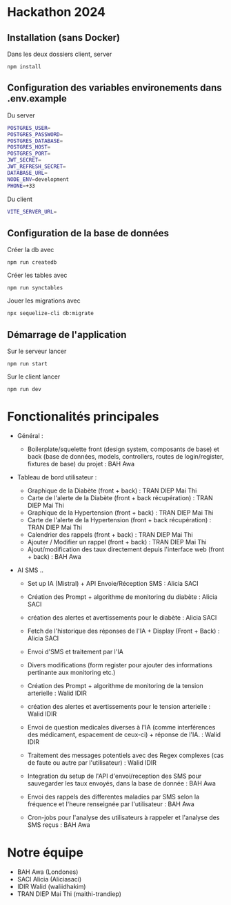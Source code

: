 # Hackathon 2024

## Installation (sans Docker)

Dans les deux dossiers client, server

```npm install```

## Configuration des variables environements dans .env.example

Du server

```bash
POSTGRES_USER=
POSTGRES_PASSWORD=
POSTGRES_DATABASE=
POSTGRES_HOST=
POSTGRES_PORT=
JWT_SECRET=
JWT_REFRESH_SECRET=
DATABASE_URL=
NODE_ENV=development
PHONE=+33
```

Du client

```bash
VITE_SERVER_URL=
```

## Configuration de la base de données
Créer la db avec 

```npm run createdb```

Créer les tables avec 

```npm run synctables```

Jouer les migrations avec 

```npx sequelize-cli db:migrate```

## Démarrage de l'application

Sur le serveur lancer

```npm run start```

Sur le client lancer

```npm run dev```

# Fonctionalités principales

- Général :
    - Boilerplate/squelette front (design system, composants de base) et back (base de données, models, controllers, routes de login/register, fixtures de base) du projet : BAH Awa

- Tableau de bord utilisateur :

    - Graphique de la Diabète (front + back) : TRAN DIEP Mai Thi
    - Carte de l'alerte de la Diabète (front + back récupération) : TRAN DIEP Mai Thi
    - Graphique de la Hypertension (front + back) : TRAN DIEP Mai Thi
    - Carte de l'alerte de la Hypertension (front + back récupération) : TRAN DIEP Mai Thi
    - Calendrier des rappels (front + back) : TRAN DIEP Mai Thi
    - Ajouter / Modifier un rappel (front + back) : TRAN DIEP Mai Thi
    - Ajout/modification des taux directement depuis l'interface web (front + back) : BAH Awa

- AI SMS ..
    - Set up IA (Mistral) + API Envoie/Réception SMS : Alicia SACI
    - Création des Prompt + algorithme de monitoring du diabète : Alicia SACI
    - création des alertes et avertissements pour le diabète : Alicia SACI
    - Fetch de l'historique des réponses de l'IA + Display (Front + Back) : Alicia SACI
    - Envoi d'SMS et traitement par l'IA
    - Divers modifications (form register pour ajouter des informations pertinante aux monitoring etc.)
  
    - Création des Prompt + algorithme de monitoring de la tension arterielle : Walid IDIR
    - création des alertes et avertissements pour le tension arterielle : Walid IDIR
    - Envoi de question medicales diverses à l'IA (comme interférences des médicament, espacement de ceux-ci) + réponse de l'IA. : Walid IDIR
    - Traitement des messages potentiels avec des Regex complexes (cas de faute ou autre par l'utilisateur) : Walid IDIR
    - Integration du setup de l'API d'envoi/reception des SMS pour sauvegarder les taux envoyés, dans la base de donnée : BAH Awa
    - Envoi des rappels des differentes maladies par SMS selon la fréquence et l'heure renseignée par l'utilisateur : BAH Awa
    - Cron-jobs pour l'analyse des utilisateurs à rappeler et l'analyse des SMS reçus : BAH Awa
    


# Notre équipe

- BAH Awa (Londones)
- SACI Alicia (Aliciasaci)
- IDIR Walid (waliidhakim)
- TRAN DIEP Mai Thi (maithi-trandiep) 
